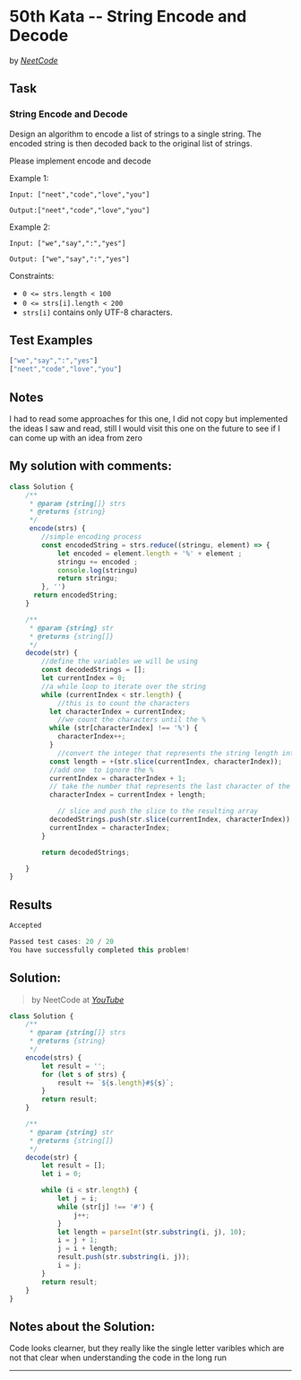 # 50th Kata -- String Encode and Decode


by *[NeetCode](https://neetcode.io/problems/string-encode-and-decode)*


## Task

### String Encode and Decode


Design an algorithm to encode a list of strings to a single string. The encoded string is then decoded back to the original list of strings.

Please implement encode and decode

Example 1:

```
Input: ["neet","code","love","you"]

Output:["neet","code","love","you"]
```
Example 2:
```
Input: ["we","say",":","yes"]

Output: ["we","say",":","yes"]
```
Constraints:

* ```0 <= strs.length < 100```
* ```0 <= strs[i].length < 200```
* ```strs[i]``` contains only UTF-8 characters.



## Test Examples

```js
["we","say",":","yes"]
["neet","code","love","you"]
```


## Notes

I had to read some approaches for this one, I did not copy but implemented the ideas I saw and read, still I would visit this one on the future to see if I can come up with an idea from zero

## My solution with comments:

```js
class Solution {
    /**
     * @param {string[]} strs
     * @returns {string}
     */
     encode(strs) {
        //simple encoding process
        const encodedString = strs.reduce((stringu, element) => {
            let encoded = element.length + '%' + element ;
            stringu += encoded ;
            console.log(stringu)
            return stringu;
        }, '')
      return encodedString;
    }

    /**
     * @param {string} str
     * @returns {string[]}
     */
    decode(str) {
        //define the variables we will be using
        const decodedStrings = [];
        let currentIndex = 0;
        //a while loop to iterate over the string
        while (currentIndex < str.length) {
            //this is to count the characters
          let characterIndex = currentIndex;
            //we count the characters until the %
          while (str[characterIndex] !== '%') {
            characterIndex++;
          }
            //convert the integer that represents the string length into an actual number
          const length = +(str.slice(currentIndex, characterIndex));
          //add one  to ignore the %
          currentIndex = characterIndex + 1;
          // take the number that represents the last character of the string based on the count we did
          characterIndex = currentIndex + length;

            // slice and push the slice to the resulting array
          decodedStrings.push(str.slice(currentIndex, characterIndex));
          currentIndex = characterIndex;
        }

        return decodedStrings;

    }
}
```


## Results

```js
Accepted

Passed test cases: 20 / 20
You have successfully completed this problem!
```

## Solution:
> by NeetCode at *[YouTube](https://youtu.be/B1k_sxOSgv8)*

```js
class Solution {
    /**
     * @param {string[]} strs
     * @returns {string}
     */
    encode(strs) {
        let result = '';
        for (let s of strs) {
            result += `${s.length}#${s}`;
        }
        return result;
    }

    /**
     * @param {string} str
     * @returns {string[]}
     */
    decode(str) {
        let result = [];
        let i = 0;

        while (i < str.length) {
            let j = i;
            while (str[j] !== '#') {
                j++;
            }
            let length = parseInt(str.substring(i, j), 10);
            i = j + 1;
            j = i + length;
            result.push(str.substring(i, j));
            i = j;
        }
        return result;
    }
}
```

## Notes about the Solution:

Code looks clearner, but they really like the single letter varibles which are not that clear when understanding the code in the long run

---